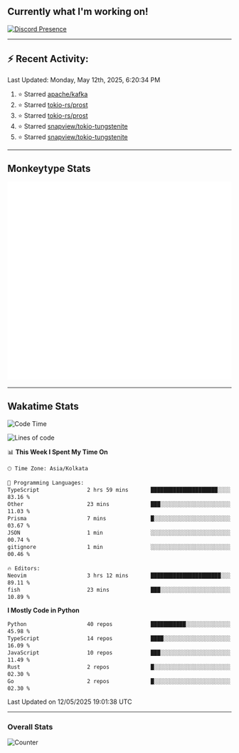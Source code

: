 ## Currently what I'm working on!
[![Discord Presence](https://lanyard.cnrad.dev/api/534981034400284712)](https://discord.com/users/534981034400284712)

---

## :zap: Recent Activity:
<!--RECENT_ACTIVITY:last_update-->
Last Updated: Monday, May 12th, 2025, 6:20:34 PM
<!--RECENT_ACTIVITY:last_update_end-->
<!--RECENT_ACTIVITY:start-->
1. ⭐ Starred [apache/kafka](https://github.com/apache/kafka)<br>
2. ⭐ Starred [tokio-rs/prost](https://github.com/tokio-rs/prost)<br>
3. ⭐ Starred [tokio-rs/prost](https://github.com/tokio-rs/prost)<br>
4. ⭐ Starred [snapview/tokio-tungstenite](https://github.com/snapview/tokio-tungstenite)<br>
5. ⭐ Starred [snapview/tokio-tungstenite](https://github.com/snapview/tokio-tungstenite)<br>
<!--RECENT_ACTIVITY:end-->

---

## Monkeytype Stats
<a href="https://monkeytype.com/profile/dhanus">
  <img src="https://raw.githubusercontent.com/Dhanus3133/Dhanus3133/monkeytype/monkeytype-lb.svg" alt="Monkeytype Profile" />
</a>

---

## Wakatime Stats
<!--START_SECTION:waka-->
![Code Time](http://img.shields.io/badge/Code%20Time-2%2C696%20hrs%2029%20mins-blue)

![Lines of code](https://img.shields.io/badge/From%20Hello%20World%20I%27ve%20Written-5.8%20million%20lines%20of%20code-blue)

📊 **This Week I Spent My Time On** 

```text
🕑︎ Time Zone: Asia/Kolkata

💬 Programming Languages: 
TypeScript               2 hrs 59 mins       █████████████████████░░░░   83.16 % 
Other                    23 mins             ███░░░░░░░░░░░░░░░░░░░░░░   11.03 % 
Prisma                   7 mins              █░░░░░░░░░░░░░░░░░░░░░░░░   03.67 % 
JSON                     1 min               ░░░░░░░░░░░░░░░░░░░░░░░░░   00.74 % 
gitignore                1 min               ░░░░░░░░░░░░░░░░░░░░░░░░░   00.46 % 

🔥 Editors: 
Neovim                   3 hrs 12 mins       ██████████████████████░░░   89.11 % 
fish                     23 mins             ███░░░░░░░░░░░░░░░░░░░░░░   10.89 % 
```

**I Mostly Code in Python** 

```text
Python                   40 repos            ███████████░░░░░░░░░░░░░░   45.98 % 
TypeScript               14 repos            ████░░░░░░░░░░░░░░░░░░░░░   16.09 % 
JavaScript               10 repos            ███░░░░░░░░░░░░░░░░░░░░░░   11.49 % 
Rust                     2 repos             █░░░░░░░░░░░░░░░░░░░░░░░░   02.30 % 
Go                       2 repos             █░░░░░░░░░░░░░░░░░░░░░░░░   02.30 % 
```




 Last Updated on 12/05/2025 19:01:38 UTC
<!--END_SECTION:waka-->
---

### Overall Stats

<img src="https://moe-counter.glitch.me/get/@Dhanus3133?theme=asoul" alt="Counter" />
